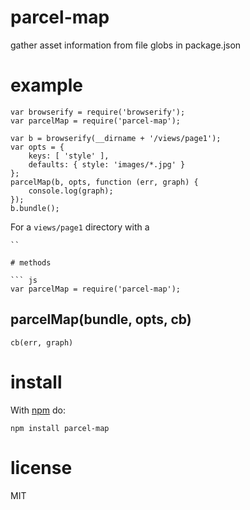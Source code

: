 # parcel-map

gather asset information from file globs in package.json 

# example

```
var browserify = require('browserify');
var parcelMap = require('parcel-map');

var b = browserify(__dirname + '/views/page1');
var opts = {
    keys: [ 'style' ],
    defaults: { style: 'images/*.jpg' }
};
parcelMap(b, opts, function (err, graph) {
    console.log(graph);
});
b.bundle();
```

For a `views/page1` directory with a 


```
``

# methods

``` js
var parcelMap = require('parcel-map');
```

## parcelMap(bundle, opts, cb)

`cb(err, graph)`

# install

With [npm](https://npmjs.org) do:

```
npm install parcel-map
```

# license

MIT
